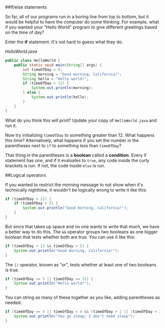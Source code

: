 ##If/else statements

So far, all of our programs run in a boring line from top to bottom, but it would be helpful to have the computer do some thinking. For example, what if you wanted your "Hello World" program to give different greetings based on the time of day? 

Enter the **if** statement. It's not hard to guess what they do. 

_HelloWorld.java_ 
```java
public class HelloWorld {
    public static void main(String[] args) {
        int timeOfDay = 9;
        String morning = "Good morning, California!";
        String hello = "Hello world!";
        if (timeOfDay < 12) {
            System.out.println(morning);
        } else {
            System.out.println(hello);
        }
    }
}
```

What do you think this will print? Update your copy of `HelloWorld.java` and run it. 

Now try initializing `timeOfDay` to something greater than 12. What happens this time? Alternatively, what happens if you set the number in the parentheses next to `if` to something less than `timeOfDay`? 

That thing in the parentheses is a **boolean** called a **condition**. Every if statement has one, and if it evaluates to `true`, any code inside the curly brackets is run. If not, the code inside `else` is run. 

##Logical operators 

If you wanted to restrict the morning message to not show when it's technically nighttime, it wouldn't be logically wrong to write it like this: 

```java 
if (timeOfDay < 12) {
    if (timeOfDay > 5) {
        System.out.println("Good morning, California!");
    }
}
```

But since that takes up space and no one wants to write that much, we have a better way to do this. The `&&` operator groups two booleans as one bigger boolean that tests whether both are true. You can use it like this: 

```java
if (timeOfDay < 12 && timeOfDay > 5) {
    System.out.println("Good morning, California!");
}
```

The `||` operator, known as "or", tests whether at least one of two booleans is true. 

```java
if (timeOfDay <= 5 || timeOfDay >= 12) {
    System.out.println("Hello world!");
}
```

You can string as many of these together as you like, adding parentheses as needed: 

```java
if (timeOfDay == 4 || timeOfDay < 4 && (timeOfDay > 2 || (timeOfDay < 2 && timeOfDay > 1) || timeOfDay == 2) || timeOfDay == 1) {
    System.out.println("You go sleep; I don't need sleep");
}
```
